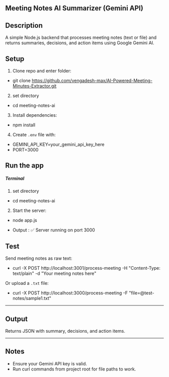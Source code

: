 ## Meeting Notes AI Summarizer (Gemini API)

## Description
A simple Node.js backend that processes meeting notes (text or file) and returns summaries, decisions, and action items using Google Gemini AI.

## Setup

1. Clone repo and enter folder:
 - git clone https://github.com/vengadesh-max/AI-Powered-Meeting-Minutes-Extractor.git

2. set directory
 - cd meeting-notes-ai

3. Install dependencies:
 - npm install

4. Create `.env` file with:
 - GEMINI_API_KEY=your_gemini_api_key_here
 - PORT=3000

## Run the app 
##### Terminal
1. set directory
 - cd meeting-notes-ai
2. Start the server:
 - node app.js

 - Output : ✅ Server running on port 3000


## Test

Send meeting notes as raw text:
 - curl -X POST http://localhost:3001/process-meeting -H "Content-Type: text/plain" -d "Your meeting notes here"

Or upload a `.txt` file:
 - curl -X POST http://localhost:3000/process-meeting -F "file=@test-notes/sample1.txt"

---

## Output

Returns JSON with summary, decisions, and action items.

---

## Notes

- Ensure your Gemini API key is valid.
- Run curl commands from project root for file paths to work.
